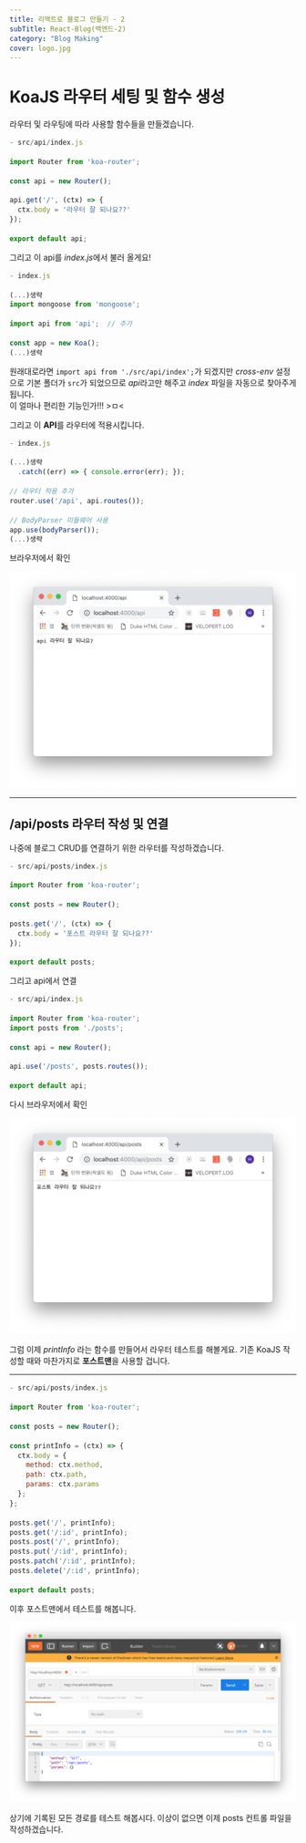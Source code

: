 ```yaml
---
title: 리액트로 블로그 만들기 - 2
subTitle: React-Blog(백엔드-2)
category: "Blog Making"
cover: logo.jpg
---
```


# KoaJS 라우터 세팅 및 함수 생성
라우터 및 라우팅에 따라 사용할 함수들을 만들겠습니다.

```js
- src/api/index.js

import Router from 'koa-router';

const api = new Router();

api.get('/', (ctx) => {
  ctx.body = '라우터 잘 되나요??'
});

export default api;
```

그리고 이 api를 *index.js*에서 불러 올게요!

```js
- index.js

(...)생략
import mongoose from 'mongoose';

import api from 'api';  // 추가

const app = new Koa();
(...)생략
```

원래대로라면 `import api from './src/api/index';`가 되겠지만 *cross-env* 설정으로
기본 폴더가 `src`가 되었으므로 *api*라고만 해주고 *index* 파일을 자동으로 찾아주게 됩니다.  
이 얼마나 편리한 기능인가!!! >ㅁ<

그리고 이 **API**를 라우터에 적용시킵니다.

```js
- index.js

(...)생략
  .catch((err) => { console.error(err); });

// 라우터 적용 추가
router.use('/api', api.routes());

// BodyParser 미들웨어 사용
app.use(bodyParser());
(...)생략
```

브라우저에서 확인

![Router](./router0.png)

***

## /api/posts 라우터 작성 및 연결
나중에 블로그 CRUD를 연결하기 위한 라우터를 작성하겠습니다.

```js
- src/api/posts/index.js

import Router from 'koa-router';

const posts = new Router();

posts.get('/', (ctx) => {
  ctx.body = '포스트 라우터 잘 되나요??'
});

export default posts;
```

그리고 api에서 연결

```js
- src/api/index.js

import Router from 'koa-router';
import posts from './posts';

const api = new Router();

api.use('/posts', posts.routes());

export default api;
```

다시 브라우저에서 확인

![Router](./router.png)

그럼 이제 *printInfo* 라는 함수를 만들어서 라우터 테스트를 해볼게요. 기존 KoaJS 작성할 때와
마찬가지로 **포스트맨**을 사용할 겁니다.

***

```js
- src/api/posts/index.js

import Router from 'koa-router';

const posts = new Router();

const printInfo = (ctx) => {
  ctx.body = {
    method: ctx.method,
    path: ctx.path,
    params: ctx.params
  };
};

posts.get('/', printInfo);
posts.get('/:id', printInfo);
posts.post('/', printInfo);
posts.put('/:id', printInfo);
posts.patch('/:id', printInfo);
posts.delete('/:id', printInfo);

export default posts;
```

이후 포스트맨에서 테스트를 해봅니다.

![Postman1](./postman1.png)

상기에 기록된 모든 경로를 테스트 해봅시다. 이상이 없으면 이제 posts 컨트롤 파일을 작성하겠습니다.